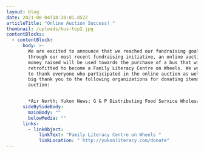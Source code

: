 ```yaml
---
layout: blog
date: 2021-08-04T18:38:01.852Z
articleTitle: "Online Auction Success! "
thumbnail: /uploads/bus-top2.jpg
contentBlocks:
  - contentBlock:
      body: >-
        We are excited to announce that we reached our fundraising goal of $2000
        through our most recent fundraising initiative, an online auction. The
        money raised will be used towards the purchase of a bus that will be
        retrofitted to become a Family Literacy Centre on Wheels. We would like
        to thank everyone who participated in the online auction as well as a
        big thank you to the following organizations for donating items to the
        auction:


        *Air North; Yukon News; G & P Distributing Food Service Wholesaler; Boston Pizza; Yukon Built; Atlin Mountain Coffee Roasters; Due North Maternity and Baby; Baked Café; Cultured Fine Cheese; Icycle Sports; Bullet Hole Bagels; Murdoch’s Gem Shop; Canada Games Centre; Coast Mountain Sports; Coles Bookstore; Paradise Alley Gifts; Lumel Studios ; KampYukon; Klondike Kettle Corn; Klondike Rib & Salmon; Itsy Bitsy Yarn Store; Mac’s Fireweed Books; Polarity Brewing; Pretty, Neat Yukon; Triple J’s Canna Space; UPS Store #302; Well Bread Culinary Centre Inc.; Winterlong Brewing; Yukon Brewing*
      sideBySideBody:
        mainBody: ""
        belowMedia: ""
      links:
        - linkObject:
            linkText: "Family Literacy Centre on Wheels "
            linkLocation: " http://yukonliteracy.com/donate"
---
```


